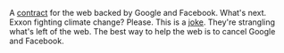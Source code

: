 A <a href="https://contractfortheweb.org/">contract</a> for the web backed by Google and Facebook. What's next. Exxon fighting climate change? Please. This is a <a href="https://www.youtube.com/watch?v=Gw-qAqtZopo&feature=youtu.be&t=90">joke</a>. They're strangling what's left of the web. The best way to help the web is to cancel Google and Facebook. 
